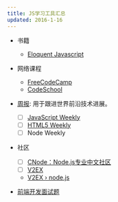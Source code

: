 ```yaml
---
title: JS学习工具汇总
updated: 2016-1-16
---
```

- 书籍
  - [Eloquent Javascript](http://eloquentjavascript.net)
- 网络课程
  - [FreeCodeCamp](http://www.freecodecamp.com/)
  - [CodeSchool](https://www.codeschool.com/)
  

- [周报](https://cooperpress.com/): 用于跟进世界前沿技术进展。
  - [ ] [JavaScript Weekly](http://javascriptweekly.com/)
  - [ ] [HTML5 Weekly](http://html5weekly.com)
  - [ ] Node Weekly
- 社区
  - [ ] [CNode：Node.js专业中文社区](https://cnodejs.org/)
  - [ ] [V2EX](http://v2ex.com/)
  - [V2EX › node.js](http://v2ex.com/go/nodejs)
- [前端开发面试题](https://github.com/markyun/My-blog/tree/master/Front-end-Developer-Questions)